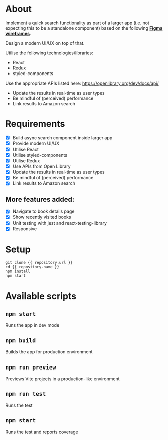 # About

Implement a quick search functionality as part of a larger app (i.e. not expecting this to be a standalone component) based on the following [**Figma wireframes**](https://www.figma.com/file/gQVK0BCychWR9itVUIFxoq/Practical-task?node-id=0%3A1).

Design a modern UI/UX on top of that.

Utilise the following technologies/libraries:

- React
- Redux
- styled-components

Use the appropriate APIs listed here: https://openlibrary.org/dev/docs/api/

- Update the results in real-time as user types
- Be mindful of (perceived) performance
- Link results to Amazon search

# Requirements

- [x] Build async search component inside larger app
- [x] Provide modern UI/UX
- [x] Utilise React
- [x] Utilise styled-components
- [x] Utilise Redux
- [x] Use APIs from Open Library
- [x] Update the results in real-time as user types
- [x] Be mindful of (perceived) performance
- [x] Link results to Amazon search

## More features added:

- [x] Navigate to book details page
- [x] Show recently visited books
- [x] Unit testing with jest and react-testing-library
- [x] Responsive

# Setup

```
git clone {{ repository.url }}
cd {{ repository.name }}
npm install
npm start
```

# Available scripts

## `npm start`

Runs the app in dev mode

## `npm build`

Builds the app for production environment

## `npm run preview`

Previews Vite projects in a production-like environment

## `npm run test`

Runs the test

## `npm start`

Runs the test and reports coverage

